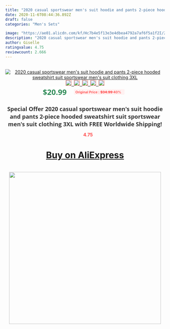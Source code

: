 ```yaml
---
title: "2020 casual sportswear men's suit hoodie and pants 2-piece hooded sweatshirt suit sportswear men's suit clothing 3XL"
date: 2020-11-6T08:44:36.892Z
draft: false
categories: "Men's Sets"

image: "https://ae01.alicdn.com/kf/Hc7b4e5f13e3e4dbea4792a7af6f5a1f2I/2020-casual-sportswear-men-s-suit-hoodie-and-pants-2-piece-hooded-sweatshirt-suit-sportswear-men.jpg"
description: "2020 casual sportswear men's suit hoodie and pants 2-piece hooded sweatshirt suit sportswear men's suit clothing 3XL"
author: Giselle
ratingvalue: 4.75
reviewcount: 2.666
---
```

<br>
<div style="text-align: center;">
<a href="https://s.click.aliexpress.com/e/_A06x9b" target="_blank" rel="nofollow noopener noreferrer"><img alt="2020 casual sportswear men's suit hoodie and pants 2-piece hooded sweatshirt suit sportswear men's suit clothing 3XL" class="magnifier-image" src="https://ae01.alicdn.com/kf/Hc7b4e5f13e3e4dbea4792a7af6f5a1f2I/2020-casual-sportswear-men-s-suit-hoodie-and-pants-2-piece-hooded-sweatshirt-suit-sportswear-men.jpg_640x640.jpg">
<br>
<img style="border:1px solid salmon" src="https://ae01.alicdn.com/kf/Hc7b4e5f13e3e4dbea4792a7af6f5a1f2I/2020-casual-sportswear-men-s-suit-hoodie-and-pants-2-piece-hooded-sweatshirt-suit-sportswear-men.jpg_120x120.jpg">&nbsp;&nbsp;<img style="border:1px solid salmon" src="https://ae01.alicdn.com/kf/Hff971dc9b2074c83912890ae952899fbF/2020-casual-sportswear-men-s-suit-hoodie-and-pants-2-piece-hooded-sweatshirt-suit-sportswear-men.jpg_120x120.jpg">&nbsp;&nbsp;<img style="border:1px solid salmon" src="https://ae01.alicdn.com/kf/H6fdcd9020d644171bc4e9416dd3796dfc/2020-casual-sportswear-men-s-suit-hoodie-and-pants-2-piece-hooded-sweatshirt-suit-sportswear-men.jpg_120x120.jpg">&nbsp;&nbsp;<img style="border:1px solid salmon" src="https://ae01.alicdn.com/kf/H16eeb717f68240f69534f9a53d322422h/2020-casual-sportswear-men-s-suit-hoodie-and-pants-2-piece-hooded-sweatshirt-suit-sportswear-men.jpg_120x120.jpg">&nbsp;&nbsp;<img style="border:1px solid salmon" src="https://ae01.alicdn.com/kf/H57b683ff5e1845679156c405eab83489X/2020-casual-sportswear-men-s-suit-hoodie-and-pants-2-piece-hooded-sweatshirt-suit-sportswear-men.jpg_120x120.jpg"></a></div><br0>
<div style="text-align: center;"><span style="background-color: white; border: 0px; box-sizing: border-box; color: seagreen; display: inline-block; font-family: &quot;open sans&quot; , &quot;arial&quot; , &quot;helvetica&quot; , sans-serif , &quot;heiti&quot;; font-size: 24px; font-stretch: inherit; font-weight: 700; line-height: inherit; margin: 0px 10px 0px 0px; padding: 0px; vertical-align: middle;">$20.99 </span>
<span style="background: rgb(255 , 241 , 241); border-radius: 3px; border: 0px; box-sizing: border-box; color: #ff4747; display: inline-block; font-family: inherit; font-size: 12px; font-stretch: inherit; font-style: inherit; font-variant: inherit; font-weight: 600; line-height: inherit; margin: 0px; padding: 2px 5px; transform: scale(0.9); vertical-align: middle;">Original Price : <b style="text-decoration: line-through;">$34.99 </b> 40%&nbsp;&nbsp;</span></div>
<h1 style="color: #333333; display: inline-block; font-family: &quot;open sans&quot; , &quot;arial&quot; , &quot;helvetica&quot; , sans-serif , &quot;heiti&quot;; font-size: 18px; font-stretch: inherit; font-weight: 700; text-align: center;">Special Offer 2020 casual sportswear men's suit hoodie and pants 2-piece hooded sweatshirt suit sportswear men's suit clothing 3XL with FREE Worldwide Shipping!</h1>
<div style="color: #ff4747; text-align: center;">
<img src="https://4.bp.blogspot.com/-M0ZcTcb-5uY/XleCXlxnR4I/AAAAAAAAAEc/OrjgMkXV1oMQFaCRZj5HQwOCBcu3w1FegCPcBGAYYCw/s1600/star.png" style="height: 15px;">&nbsp;<b>4.75</b></div>
<div class="button_cont" align="center"><a class="buynow_a" href="https://s.click.aliexpress.com/e/_A06x9b" target="_blank" rel="nofollow noopener noreferrer"><H1>Buy on AliExpress</H1></a></div><br>
<div class="separator" style="clear: both; text-align: center;">
<img src="https://lh3.googleusercontent.com/-pTy5HemUv9M/XlePHvY0dAI/AAAAAAAAAE4/0nX5iRUoIWY8eMW9Dpxeirr157OZliDIgCLcBGAsYHQ/s1600/badge.gif" width="480">
</div>
